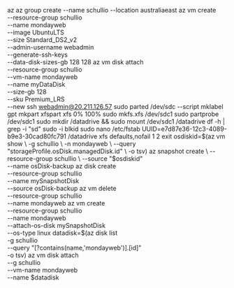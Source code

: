 az
az group create --name schullio --location australiaeast
az vm create \
  --resource-group schullio \
  --name mondayweb \
  --image UbuntuLTS \
  --size Standard_DS2_v2 \
  --admin-username webadmin \
  --generate-ssh-keys \
  --data-disk-sizes-gb 128 128
az vm disk attach \
    --resource-group schullio \
    --vm-name mondayweb \
    --name myDataDisk \
    --size-gb 128 \
    --sku Premium_LRS \
    --new
ssh webadmin@20.211.126.57
sudo parted /dev/sdc --script mklabel gpt mkpart xfspart xfs 0% 100%
sudo mkfs.xfs /dev/sdc1
sudo partprobe /dev/sdc1
sudo mkdir /datadrive && sudo mount /dev/sdc1 /datadrive
df -h | grep -i "sd"
sudo -i blkid
sudo nano /etc/fstab
UUID=e7d87e36-12c3-4089-b9e3-30cad80fc791  /datadrive  xfs    defaults,nofail   1  2
exit
osdiskid=$(az vm show \
   -g schullio \
   -n mondayweb \
   --query "storageProfile.osDisk.managedDisk.id" \
   -o tsv)
az snapshot create \
    --resource-group schullio \
    --source "$osdiskid" \
    --name osDisk-backup
az disk create \
   --resource-group schullio \
   --name mySnapshotDisk \
   --source osDisk-backup
az vm delete \
--resource-group schullio \
--name mondayweb
az vm create \
    --resource-group schullio \
    --name mondayweb \
    --attach-os-disk mySnapshotDisk \
    --os-type linux
datadisk=$(az disk list \
   -g schullio \
   --query "[?contains(name,'mondayweb')].[id]" \
   -o tsv)
az vm disk attach \
   --g schullio \
   --vm-name mondayweb \
   --name $datadisk
